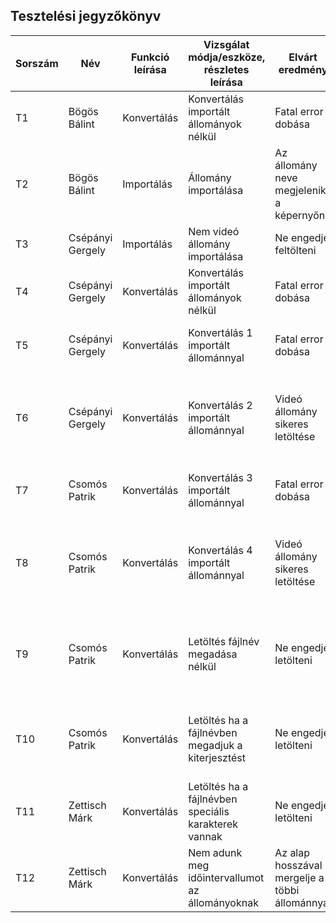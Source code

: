 ## Tesztelési jegyzőkönyv

| Sorszám |Név | Funkció leírása| Vizsgálat módja/eszköze, részletes leírása | Elvárt eredmény| Eredmény |Verzió |
|--|--|--|--|--|--|--|
|T1| Bögös Bálint | Konvertálás | Konvertálás importált állományok nélkül | Fatal error dobása | Hibát dob a pycharmban, de a program tovább fut | Beta 1.1 |
|T2| Bögös Bálint | Importálás | Állomány importálása | Az állomány neve megjelenik a képernyőn | Az állomány neve megjelent | Beta 1.1 |
|T3| Csépányi Gergely | Importálás | Nem videó állomány importálása | Ne engedje feltölteni | Nem engedi feltölteni | Beta 1.1 |
|T4| Csépányi Gergely | Konvertálás | Konvertálás importált állományok nélkül | Fatal error dobása | Hibát dob a pycharm-ban, de a program tovább fut | Beta 1.1 |
|T5| Csépányi Gergely | Konvertálás | Konvertálás 1 importált állománnyal | Fatal error dobása | Hibát dob a pycharm-ban, de a program tovább fut | Beta 1.1 |
|T6| Csépányi Gergely | Konvertálás | Konvertálás 2 importált állománnyal | Videó állomány sikeres letöltése | A videóállományt sikeresen letölti a program a kiválasztott helyre | Beta 1.1 |
|T7| Csomós Patrik | Konvertálás | Konvertálás 3 importált állománnyal | Fatal error dobása | Hibát dob a pycharmban, de a program tovább fut | Beta 1.1 |
|T8| Csomós Patrik | Konvertálás | Konvertálás 4 importált állománnyal | Videó állomány sikeres letöltése | A videó állományt sikeresen letölti a program a kiválasztott helyre | Beta 1.1 |
|T9| Csomós Patrik | Konvertálás | Letöltés fájlnév megadása nélkül | Ne engedje letölteni | Az exportálás sikeresen végbe megy, a fájlnak nem lesz neve, csak kiterjesztése| Beta 1.1 |
|T10| Csomós Patrik | Konvertálás | Letöltés ha a fájlnévben megadjuk a kiterjesztést | Ne engedje letölteni | Az exportálás sikeresen végbe megy, a fájl megkapja a megadott nevet| Beta 1.1 |
|T11| Zettisch Márk | Konvertálás | Letöltés ha a fájlnévben speciális karakterek vannak | Ne engedje letölteni | Hibát dob a pycharmban de a program tovább fut | Beta 1.1 |
|T12| Zettisch Márk | Konvertálás | Nem adunk meg időintervallumot az állományoknak | Az alap hosszával mergelje a többi állománnyal | A pycharm hibát dob, de fut tovább | Beta 1.1 |

